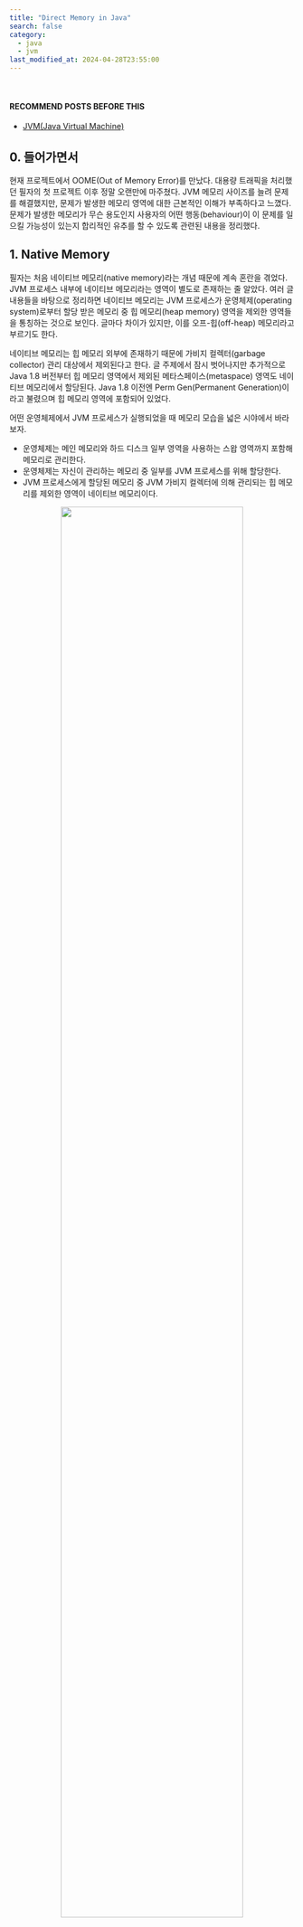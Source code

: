 ```yaml
---
title: "Direct Memory in Java"
search: false
category:
  - java
  - jvm
last_modified_at: 2024-04-28T23:55:00
---
```


<br/>

#### RECOMMEND POSTS BEFORE THIS

- [JVM(Java Virtual Machine)][what-is-jvm-link]

## 0. 들어가면서

현재 프로젝트에서 OOME(Out of Memory Error)를 만났다. 대용량 트래픽을 처리했던 필자의 첫 프로젝트 이후 정말 오랜만에 마주쳤다. JVM 메모리 사이즈를 늘려 문제를 해결했지만, 문제가 발생한 메모리 영역에 대한 근본적인 이해가 부족하다고 느꼈다. 문제가 발생한 메모리가 무슨 용도인지 사용자의 어떤 행동(behaviour)이 이 문제를 일으킬 가능성이 있는지 합리적인 유추를 할 수 있도록 관련된 내용을 정리했다. 

## 1. Native Memory

필자는 처음 네이티브 메모리(native memory)라는 개념 때문에 계속 혼란을 겪었다. JVM 프로세스 내부에 네이티브 메모리라는 영역이 별도로 존재하는 줄 알았다. 여러 글 내용들을 바탕으로 정리하면 네이티브 메모리는 JVM 프로세스가 운영체제(operating system)로부터 할당 받은 메모리 중 힙 메모리(heap memory) 영역을 제외한 영역들을 통칭하는 것으로 보인다. 글마다 차이가 있지만, 이를 오프-힙(off-heap) 메모리라고 부르기도 한다.

네이티브 메모리는 힙 메모리 외부에 존재하기 때문에 가비지 컬렉터(garbage collector) 관리 대상에서 제외된다고 한다. 글 주제에서 잠시 벗어나지만 추가적으로 Java 1.8 버전부터 힙 메모리 영역에서 제외된 메타스페이스(metaspace) 영역도 네이티브 메모리에서 할당된다. Java 1.8 이전엔 Perm Gen(Permanent Generation)이라고 불렸으며 힙 메모리 영역에 포함되어 있었다.

어떤 운영체제에서 JVM 프로세스가 실행되었을 때 메모리 모습을 넓은 시야에서 바라보자. 

- 운영체제는 메인 메모리와 하드 디스크 일부 영역을 사용하는 스왑 영역까지 포함해 메모리로 관리한다.
- 운영체제는 자신이 관리하는 메모리 중 일부를 JVM 프로세스를 위해 할당한다.
- JVM 프로세스에게 할당된 메모리 중 JVM 가비지 컬렉터에 의해 관리되는 힙 메모리를 제외한 영역이 네이티브 메모리이다. 

<p align="center">
  <img src="/images/posts/2024/direct-memory-in-java-01.png" width="80%" class="image__border">
</p>
<center>https://veribilimleri.wordpress.com/2017/03/15/java-jvm-memory-model-memory-management-in-java/</center>

## 2. Direct Memory and ByteBuffer in Java NIO

JVM 프로세스가 사용하는 네이티브 메모리 영역도 용도에 따라 구체적으로 분류가 된다. 예를 들어 JVM 프로세스가 효율적인 I/O 작업을 위해 네이티브 영역에 위치한 바이트 배열을 사용한다. 이 바이트 배열이 만들 때 필요한 공간을 다이렉트 메모리(direct memory)라고 부른다. 다이렉트 메모리를 사용할 때 왜 효율적인 I/O 작업이 가능한지에 대한 내용도 상당히 많기 때문에 다른 글로 정리할 예정이다.

<p align="center">
  <img src="/images/posts/2024/direct-memory-in-java-02.png" width="100%" class="image__border image__padding">
</p>
<center>https://learn.microsoft.com/en-us/azure/spring-apps/enterprise/concepts-for-java-memory-management</center>

<br/>

필자가 겪은 OOM 에러는 다이렉트 메모리 공간이 부족해서 발생했다. 문제가 발생한 에러 로그를 살펴보면 `java.nio` 패키지에 위치한 DirectByteBuffer 클래스를 초기화할 때 에러가 발생한다. DirectByteBuffer 객체를 초기화 할 때 필요한 메모리 공간이 다이렉트 메모리이다. 

- Cannot reserve 4854065 bytes of direct buffer memory (allocated: 8787367, limit: 10475760)
- `-XX:MaxDirectMemorySize={N}` JVM 옵션으로 다이렉트 메모리를 더 크게 할당하면 문제를 해결할 수 있다.

<p align="center">
  <img src="/images/posts/2024/direct-memory-in-java-03.png" width="100%" class="image__border">
</p>

### 2.1. ByteBuffer Class

OOM 에러가 발생한 DirectByteBuffer 클래스는 무엇일까? 예전으로 거슬러 올라가면 I/O 작업이 느린 자바의 한계를 극복하기 위해 Java 1.4 버전부터 Java NIO(New I/O) 기능이 추가됬다. 이 `java.nio` 패키지에 포함된 ByteBuffer 추상 클래스의 구현체가 DirectByteBuffer 클래스다. Java NIO가 어떻게 I/O 속도를 개선했는지 관련된 설명은 이 [링크](http://eincs.com/2009/08/java-nio-bytebuffer-channel-file/) 글에 잘 되어 있다.

Java NIO는 파일을 읽을 때 다음과 같은 추상화 된 구조를 갖는다. 

- Channel 컴포넌트
  - 채널은 파일, 소켓 같은 I/O 기능들과 통신하기 위한 링크이다. 
  - 채널은 스트림과 다르게 양방향 통신이 가능하며 읽기와 쓰기가 동시에 가능하다.
- ByteBuffer 컴포넌트
  - 힙 메모리 혹은 네이티브 메모리 영역에 위치한 바이트 배열이다.
  - 읽기와 쓰기 연산이 합쳐져 캡슐화 된 컴포넌트다.
- 예를 들어 FileChannel 인스턴스에 의해 파일과 연결되고 ByteBuffer 인스턴스에 의해 읽기, 쓰기가 수행된다.

<p align="center">
  <img src="/images/posts/2024/direct-memory-in-java-04.png" width="80%" class="image__border">
</p>
<center>https://www.happycoders.eu/java/filechannel-memory-mapped-io-locks/</center>

### 2.2. Direct and Non-Direct Buffer

데이터를 읽고, 쓰는 연산이 캡슐화 된 ByteBuffer 인스턴스는 두 가지 종류가 있다. 

- 다이렉트 버퍼(direct buffer)
- 비-다이렉트 버퍼(non-direct buffer)

ByteBuffer 클래스 오라클 공식 문서를 살펴보면 다음과 같은 설명을 볼 수 있다.

> Direct vs. non-direct buffers<br/>
> A byte buffer is either direct or non-direct. Given a direct byte buffer, the Java virtual machine will make a best effort to perform native I/O operations directly upon it.<br/>
> ...<br/>
> A direct byte buffer may be created by invoking the allocateDirect factory method of this class. The buffers returned by this method typically have somewhat higher allocation and deallocation costs than non-direct buffers. The contents of direct buffers may reside outside of the normal garbage-collected heap, and so their impact upon the memory footprint of an application might not be obvious. It is therefore recommended that direct buffers be allocated primarily for large, long-lived buffers that are subject to the underlying system's native I/O operations. In general it is best to allocate direct buffers only when they yield a measureable gain in program performance. 

다음과 같이 요약할 수 있다.

- 다이렉트 버퍼를 사용하면 네이티브 I/O 작업을 최대한 수행한다.
- allocateDirect 팩토리 메소드에 의해 생성할 수 있다.
- 비-다이렉트 버퍼에 비해 메모리 할당, 해제 비용이 크다.
- 가비지 컬렉터가 관리하는 일반 힙 메모리 영역 밖에 위치하기 때문에 메모리 추적이 명확하지 않을 수 있다.
- 측정 가능한 퍼포먼스 이득이 있을 때만 사용하는 것이 최선이다. 

ByteBuffer 추상 클래스의 allocateDirect 팩토리 메소드를 사용하면 네이티브 영역의 메모리를 사용하는 ByteBuffer 인스턴스가 반환된다. ByteBuffer 인스턴스를 생성하는 allocateDirect 메소드와 allocate 메소드의 차이점을 살펴보자.

- allocateDirect 메소드
  - DirectByteBuffer 객체를 반환한다.
  - DirectByteBuffer 객체는 네이티브 메모리 영역을 사용한다.
- allocate 메소드
  - HeapByteBuffer 객체를 반환한다.
  - HeapByteBuffer 객체는 JVM 힙 메모리 영역을 사용한다.

```java
public abstract sealed class ByteBuffer
    extends Buffer
    implements Comparable<ByteBuffer>
    permits HeapByteBuffer, MappedByteBuffer {

    // direct buffer
    public static ByteBuffer allocateDirect(int capacity) {
        return new DirectByteBuffer(capacity);
    }

    // non-direct buffer
    public static ByteBuffer allocate(int capacity) {
        if (capacity < 0)
            throw createCapacityException(capacity);
        return new HeapByteBuffer(capacity, capacity, null);
    }

}
```

공식 문서와 코드로부터 어떤 ByteBuffer 인스턴스를 사용하느지에 따라서 JVM 힙 메모리를 사용할지 네이티브 메모리를 사용할지 결정된다는 사실을 유추할 수 있다. DirectByteBuffer, HeapByteBuffer 클래스의 추상 레이어 구조는 다음과 같다.

<p align="center">
  <img src="/images/posts/2024/direct-memory-in-java-05.png" width="60%" class="image__border">
</p>

## CLOSING

이번 글은 필자가 혼란을 겪은 메모리 영역에 대한 개념과 실제 OOM 에러가 발생한 클래스는 어떤 클래스인지 정리했다. 다음 글 주제는 OOM 에러가 발생한 원인과 이를 해결한 방법에 대해 정리할 예정이다.

#### RECOMMEND NEXT POSTS

- [Out of memory error when Direct Buffer Memory allocation][out-of-memory-error-case-study-in-jvm-link]

#### REFERENCE

- <https://www.baeldung.com/java-jvm-memory-types>
- <https://dzone.com/articles/understanding-the-java-memory-model-and-the-garbag>
- <https://veribilimleri.wordpress.com/2017/03/15/java-jvm-memory-model-memory-management-in-java/>
- <https://www.betsol.com/blog/java-memory-management-for-java-virtual-machine-jvm/>
- <https://stackoverflow.com/questions/30622818/what-is-the-difference-between-off-heap-native-heap-direct-memory-and-native-m>
- <https://stackoverflow.com/questions/39675406/difference-between-metaspace-and-native-memory-in-java>
- <https://stackoverflow.com/questions/53451103/java-using-much-more-memory-than-heap-size-or-size-correctly-docker-memory-limi/53624438>
- <https://docs.oracle.com/javase/8/docs/api/java/nio/ByteBuffer.html>
- <https://learn.microsoft.com/en-us/azure/spring-apps/enterprise/concepts-for-java-memory-management>
- <https://www.happycoders.eu/java/bytebuffer-flip-compact/>
- <https://www.happycoders.eu/java/filechannel-memory-mapped-io-locks/>
- <http://eincs.com/2009/08/java-nio-bytebuffer-channel-file/>
- <https://homoefficio.github.io/2020/08/10/Java-NIO-FileChannel-%EA%B3%BC-DirectByteBuffer/>

[what-is-jvm-link]: https://junhyunny.github.io/information/java/what-is-jvm/
[out-of-memory-error-case-study-in-jvm-link]: https://junhyunny.github.io/java/jvm/spring-boot/out-of-memory-error-case-study-in-jvm/